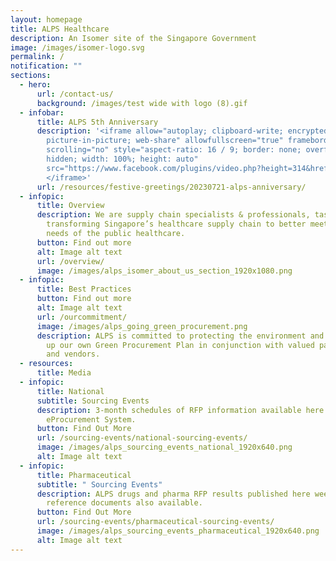 ```yaml
---
layout: homepage
title: ALPS Healthcare
description: An Isomer site of the Singapore Government
image: /images/isomer-logo.svg
permalink: /
notification: ""
sections:
  - hero:
      url: /contact-us/
      background: /images/test wide with logo (8).gif
  - infobar:
      title: ALPS 5th Anniversary
      description: '<iframe allow="autoplay; clipboard-write; encrypted-media;
        picture-in-picture; web-share" allowfullscreen="true" frameborder="0"
        scrolling="no" style="aspect-ratio: 16 / 9; border: none; overflow:
        hidden; width: 100%; height: auto"
        src="https://www.facebook.com/plugins/video.php?height=314&href=https%3A%2F%2Fwww.facebook.com%2Falpshealthcaresupplychain%2Fvideos%2F3501023593558097%2F&show_text=false&width=560&t=0">
        </iframe>'
      url: /resources/festive-greetings/20230721-alps-anniversary/
  - infopic:
      title: Overview
      description: We are supply chain specialists & professionals, tasked with
        transforming Singapore’s healthcare supply chain to better meet the
        needs of the public healthcare.
      button: Find out more
      alt: Image alt text
      url: /overview/
      image: /images/alps_isomer_about_us_section_1920x1080.png
  - infopic:
      title: Best Practices
      button: Find out more
      alt: Image alt text
      url: /ourcommitment/
      image: /images/alps_going_green_procurement.png
      description: ALPS is committed to protecting the environment and we are drawing
        up our own Green Procurement Plan in conjunction with valued partners
        and vendors.
  - resources:
      title: Media
  - infopic:
      title: National
      subtitle: Sourcing Events
      description: 3-month schedules of RFP information available here and on Ariba
        eProcurement System.
      button: Find Out More
      url: /sourcing-events/national-sourcing-events/
      image: /images/alps_sourcing_events_national_1920x640.png
      alt: Image alt text
  - infopic:
      title: Pharmaceutical
      subtitle: " Sourcing Events"
      description: ALPS drugs and pharma RFP results published here weekly. Other
        reference documents also available.
      button: Find Out More
      url: /sourcing-events/pharmaceutical-sourcing-events/
      image: /images/alps_sourcing_events_pharmaceutical_1920x640.png
      alt: Image alt text
---
```

